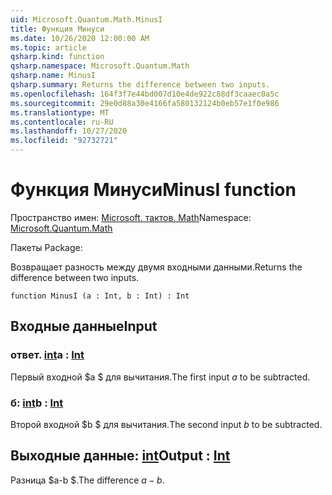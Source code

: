 ```yaml
---
uid: Microsoft.Quantum.Math.MinusI
title: Функция Минуси
ms.date: 10/26/2020 12:00:00 AM
ms.topic: article
qsharp.kind: function
qsharp.namespace: Microsoft.Quantum.Math
qsharp.name: MinusI
qsharp.summary: Returns the difference between two inputs.
ms.openlocfilehash: 164f3f7e44bd007d10e4de922c88df3caaec0a5c
ms.sourcegitcommit: 29e0d88a30e4166fa580132124b0eb57e1f0e986
ms.translationtype: MT
ms.contentlocale: ru-RU
ms.lasthandoff: 10/27/2020
ms.locfileid: "92732721"
---
```

# <a name="minusi-function"></a><span data-ttu-id="83cd6-102">Функция Минуси</span><span class="sxs-lookup"><span data-stu-id="83cd6-102">MinusI function</span></span>

<span data-ttu-id="83cd6-103">Пространство имен: [Microsoft. тактов. Math](xref:Microsoft.Quantum.Math)</span><span class="sxs-lookup"><span data-stu-id="83cd6-103">Namespace: [Microsoft.Quantum.Math](xref:Microsoft.Quantum.Math)</span></span>

<span data-ttu-id="83cd6-104">Пакеты [](https://nuget.org/packages/)</span><span class="sxs-lookup"><span data-stu-id="83cd6-104">Package: [](https://nuget.org/packages/)</span></span>


<span data-ttu-id="83cd6-105">Возвращает разность между двумя входными данными.</span><span class="sxs-lookup"><span data-stu-id="83cd6-105">Returns the difference between two inputs.</span></span>

```qsharp
function MinusI (a : Int, b : Int) : Int
```


## <a name="input"></a><span data-ttu-id="83cd6-106">Входные данные</span><span class="sxs-lookup"><span data-stu-id="83cd6-106">Input</span></span>

### <a name="a--int"></a><span data-ttu-id="83cd6-107">ответ. [int](xref:microsoft.quantum.lang-ref.int)</span><span class="sxs-lookup"><span data-stu-id="83cd6-107">a : [Int](xref:microsoft.quantum.lang-ref.int)</span></span>

<span data-ttu-id="83cd6-108">Первый входной $a $ для вычитания.</span><span class="sxs-lookup"><span data-stu-id="83cd6-108">The first input $a$ to be subtracted.</span></span>


### <a name="b--int"></a><span data-ttu-id="83cd6-109">б: [int](xref:microsoft.quantum.lang-ref.int)</span><span class="sxs-lookup"><span data-stu-id="83cd6-109">b : [Int](xref:microsoft.quantum.lang-ref.int)</span></span>

<span data-ttu-id="83cd6-110">Второй входной $b $ для вычитания.</span><span class="sxs-lookup"><span data-stu-id="83cd6-110">The second input $b$ to be subtracted.</span></span>



## <a name="output--int"></a><span data-ttu-id="83cd6-111">Выходные данные: [int](xref:microsoft.quantum.lang-ref.int)</span><span class="sxs-lookup"><span data-stu-id="83cd6-111">Output : [Int](xref:microsoft.quantum.lang-ref.int)</span></span>

<span data-ttu-id="83cd6-112">Разница $a-b $.</span><span class="sxs-lookup"><span data-stu-id="83cd6-112">The difference $a - b$.</span></span>